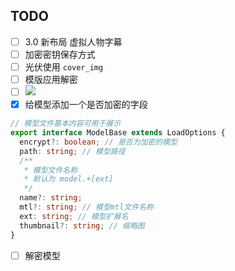## TODO

- [ ] 3.0 新布局 虚拟人物字幕
- [ ] 加密密钥保存方式
- [ ] 光伏使用 `cover_img`
- [ ] 模版应用解密
- [ ] ![](Pasted%20image%2020240419103856.png)
- [x] 给模型添加一个是否加密的字段
```ts
// 模型文件基本内容可用于展示
export interface ModelBase extends LoadOptions {
  encrypt?: boolean; // 是否为加密的模型
  path: string; // 模型路径
  /**
   * 模型文件名称
   * 默认为 model.+[ext]
   */
  name?: string;
  mtl?: string; // 模型mtl文件名称
  ext: string; // 模型扩展名
  thumbnail?: string; // 缩略图
}
```
- [ ] 解密模型

